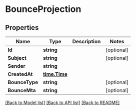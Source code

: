 # BounceProjection

## Properties

Name | Type | Description | Notes
------------ | ------------- | ------------- | -------------
**Id** | **string** |  | [optional] 
**Subject** | **string** |  | [optional] 
**Sender** | **string** |  | 
**CreatedAt** | [**time.Time**](time.Time) |  | 
**BounceType** | **string** |  | [optional] 
**BounceMta** | **string** |  | [optional] 

[[Back to Model list]](../README#documentation-for-models) [[Back to API list]](../README#documentation-for-api-endpoints) [[Back to README]](../README)


